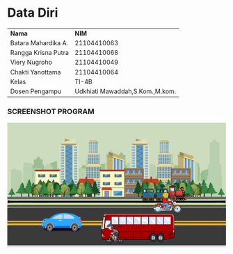 # Data Diri

|  |  |
|--|--|
|**Nama**| **NIM**|
|Batara Mahardika A. |21104410063|
|Rangga Krisna Putra |21104410068|
|Viery Nugroho |21104410049|
|Chakti Yanottama |21104410064|
| Kelas | TI-4B |
| Dosen Pengampu | Udkhiati Mawaddah,S.Kom.,M.kom. |

### SCREENSHOT PROGRAM
![Aplikasi Gue](https://github.com/vierynugroho/grafkom_transportasi/blob/main/grafkom_transportasi.png?raw=true)
